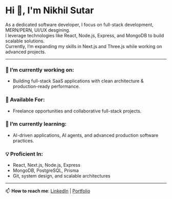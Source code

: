 # Hi 👋, I'm Nikhil Sutar

As a dedicated software developer, I focus on full-stack development, MERN/PERN, UI/UX desgining.  
I leverage technologies like React, Node.js, Express, and MongoDB to build scalable solutions.  
Currently, I’m expanding my skills in Next.js and Three.js while working on advanced projects.  

---

### 🔭 I’m currently working on:
- Building full-stack SaaS applications with clean architecture & production-ready performance.

### 🤝 Available For:
- Freelance opportunities and collaborative full-stack projects.

### 🌱 I’m currently learning:
- AI-driven applications, AI agents, and advanced production software practices.

### 💡 Proficient In:
- React, Next.js, Node.js, Express  
- MongoDB, PostgreSQL, Prisma  
- Git, system design, and scalable architectures  

---

📫 **How to reach me**: [LinkedIn](https://linkedin.com/in/yourprofile) | [Portfolio](https://yourportfolio.com)  

